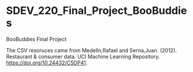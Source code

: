 # SDEV_220_Final_Project_BooBuddies
BooBuddies Final Project 

The CSV resoruces came from Medelln,Rafael and Serna,Juan. (2012). Restaurant & consumer data. UCI Machine Learning Repository. https://doi.org/10.24432/C5DP41.
